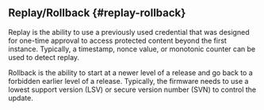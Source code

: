 ## Replay/Rollback {#replay-rollback}

Replay is the ability to use a previously used credential that was designed for one-time approval to access protected content beyond the first instance. Typically, a timestamp, nonce value, or monotonic counter can be used to detect replay.

Rollback is the ability to start at a newer level of a release and go back to a forbidden earlier level of a release. Typically, the firmware needs to use a lowest support version (LSV) or secure version number (SVN) to control the update.